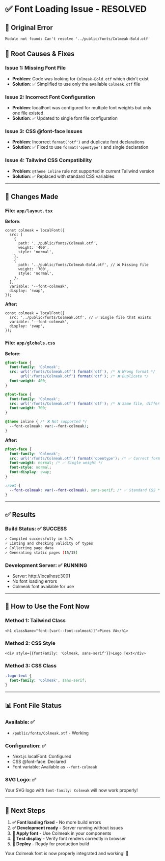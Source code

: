 # ✅ Font Loading Issue - RESOLVED

## 🚨 **Original Error**
```
Module not found: Can't resolve '../public/fonts/Colmeak-Bold.otf'
```

## 🔧 **Root Causes & Fixes**

### **Issue 1: Missing Font File**
- **Problem**: Code was looking for `Colmeak-Bold.otf` which didn't exist
- **Solution**: ✅ Simplified to use only the available `Colmeak.otf` file

### **Issue 2: Incorrect Font Configuration**
- **Problem**: localFont was configured for multiple font weights but only one file existed
- **Solution**: ✅ Updated to single font file configuration

### **Issue 3: CSS @font-face Issues**
- **Problem**: Incorrect `format('otf')` and duplicate font declarations
- **Solution**: ✅ Fixed to use `format('opentype')` and single declaration

### **Issue 4: Tailwind CSS Compatibility**
- **Problem**: `@theme inline` rule not supported in current Tailwind version
- **Solution**: ✅ Replaced with standard CSS variables

---

## 📝 **Changes Made**

### **File: `app/layout.tsx`**
**Before:**
```tsx
const colmeak = localFont({
  src: [
    {
      path: '../public/fonts/Colmeak.otf',
      weight: '400',
      style: 'normal',
    },
    {
      path: '../public/fonts/Colmeak-Bold.otf', // ❌ Missing file
      weight: '700',
      style: 'normal',
    },
  ],
  variable: '--font-colmeak',
  display: 'swap',
});
```

**After:**
```tsx
const colmeak = localFont({
  src: '../public/fonts/Colmeak.otf', // ✅ Single file that exists
  variable: '--font-colmeak',
  display: 'swap',
});
```

### **File: `app/globals.css`**
**Before:**
```css
@font-face {
  font-family: 'Colmeak';
  src: url('/fonts/Colmeak.otf') format('otf'), /* ❌ Wrong format */
       url('/fonts/Colmeak.otf') format('otf'); /* ❌ Duplicate */
  font-weight: 400;
}

@font-face {
  font-family: 'Colmeak';
  src: url('/fonts/Colmeak.otf') format('otf'); /* ❌ Same file, different weight */
  font-weight: 700;
}

@theme inline { /* ❌ Not supported */
  --font-colmeak: var(--font-colmeak);
}
```

**After:**
```css
@font-face {
  font-family: 'Colmeak';
  src: url('/fonts/Colmeak.otf') format('opentype'); /* ✅ Correct format */
  font-weight: normal; /* ✅ Single weight */
  font-style: normal;
  font-display: swap;
}

:root {
  --font-colmeak: var(--font-colmeak), sans-serif; /* ✅ Standard CSS */
}
```

---

## ✅ **Results**

### **Build Status**: ✅ SUCCESS
```bash
✓ Compiled successfully in 5.7s
✓ Linting and checking validity of types    
✓ Collecting page data    
✓ Generating static pages (15/15)
```

### **Development Server**: ✅ RUNNING
- Server: http://localhost:3001
- No font loading errors
- Colmeak font available for use

---

## 🎯 **How to Use the Font Now**

### **Method 1: Tailwind Class**
```tsx
<h1 className="font-[var(--font-colmeak)]">Pines VA</h1>
```

### **Method 2: CSS Style**
```tsx
<div style={{fontFamily: 'Colmeak, sans-serif'}}>Logo Text</div>
```

### **Method 3: CSS Class**
```css
.logo-text {
  font-family: 'Colmeak', sans-serif;
}
```

---

## 📊 **Font File Status**

### **Available**: ✅
- `/public/fonts/Colmeak.otf` - Working

### **Configuration**: ✅
- Next.js localFont: Configured
- CSS @font-face: Declared  
- Font variable: Available as `--font-colmeak`

### **SVG Logo**: ✅
Your SVG logo with `font-family: Colmeak` will now work properly!

---

## 🚀 **Next Steps**

1. **✅ Font loading fixed** - No more build errors
2. **✅ Development ready** - Server running without issues
3. **🎨 Apply font** - Use Colmeak in your components
4. **📱 Test display** - Verify font renders correctly in browser
5. **🚀 Deploy** - Ready for production build

Your Colmeak font is now properly integrated and working! 🎉